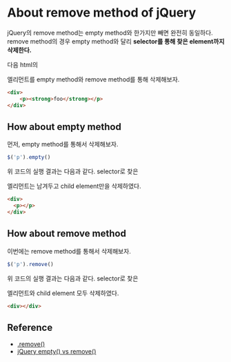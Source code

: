 # About remove method of jQuery

jQuery의 remove method는 empty method와 한가지만 빼면 완전히 동일하다.  
remove method의 경우 empty method와 달리 **selector를 통해 찾은 element까지 삭제한다.**

다음 html의 <p></p> 엘리먼트를 empty method와 remove method를 통해 삭제해보자.

```html
<div>
    <p><strong>foo</strong></p>
</div>
```

## How about empty method

먼저, empty method를 통해서 삭제해보자.

```javascript
$('p').empty()
```

위 코드의 실행 결과는 다음과 같다. selector로 찾은 <p></p> 엘리먼트는 남겨두고 child element만을 삭제하였다.

```html
<div>
  <p></p>
</div>
```

## How about remove method

이번에는 remove method를 통해서 삭제해보자.

```javascript
$('p').remove()
```

위 코드의 실행 결과는 다음과 같다. selector로 찾은 <p></p> 엘리먼트와 child element 모두 삭제하였다.

```html
<div></div>
```

## Reference

* [.remove()](https://api.jquery.com/remove/)
* [jQuery empty() vs remove()](https://stackoverflow.com/questions/3090662/jquery-empty-vs-remove)
